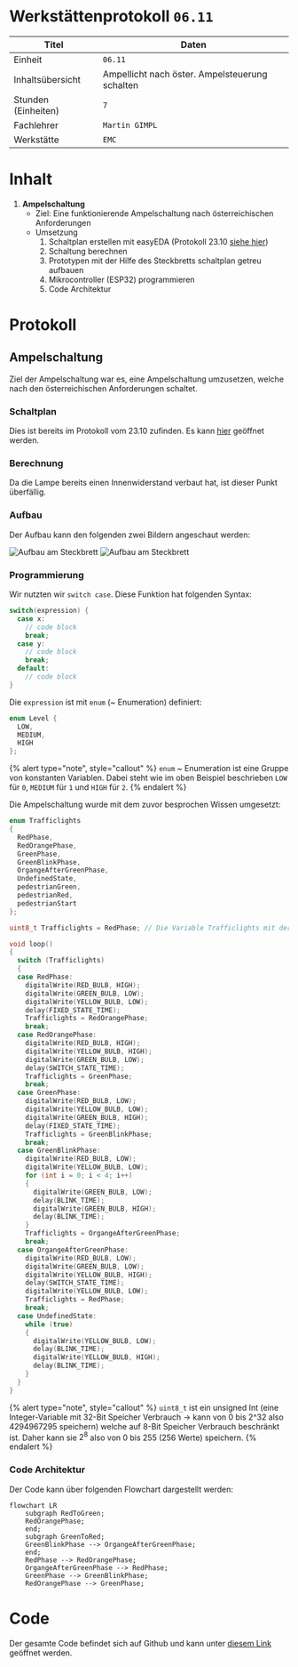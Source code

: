 # Werkstättenprotokoll `06.11`

| Titel | Daten                                        |
|---------|----------------------------------------------|
| Einheit | `06.11`                                      |
| Inhaltsübersicht | Ampellicht nach öster. Ampelsteuerung schalten |
| Stunden (Einheiten) | `7`                                          |
| Fachlehrer | `Martin GIMPL`                               |
| Werkstätte | `EMC`                                        |

# Inhalt

1. **Ampelschaltung**
   - Ziel: Eine funktionierende Ampelschaltung nach österreichischen Anforderungen
   - Umsetzung
     1. Schaltplan erstellen mit easyEDA (Protokoll 23.10 [siehe hier](einheit-23.10.md))
     2. Schaltung berechnen
     3. Prototypen mit der Hilfe des Steckbretts schaltplan getreu aufbauen
     4. Mikrocontroller (ESP32) programmieren
     5. Code Architektur

# Protokoll

## Ampelschaltung

Ziel der Ampelschaltung war es, eine Ampelschaltung umzusetzen, welche nach den österreichischen Anforderungen schaltet.

### Schaltplan

Dies ist bereits im Protokoll vom 23.10 zufinden. Es kann [hier](einheit-23.10.md) geöffnet werden.

### Berechnung

Da die Lampe bereits einen Innenwiderstand verbaut hat, ist dieser Punkt überfällig.

### Aufbau

Der Aufbau kann den folgenden zwei Bildern angeschaut werden:

![Aufbau am Steckbrett](/images/Einheit-06.11-Aufbau_1.JPG)
![Aufbau am Steckbrett](/images/Einheit-06.11-Aufbau_2.JPG)

### Programmierung

Wir nutzten wir `switch case`. Diese Funktion hat folgenden Syntax:

```c++
switch(expression) {
  case x:
    // code block
    break;
  case y:
    // code block
    break;
  default:
    // code block
}
```

Die `expression` ist mit `enum` (~ Enumeration) definiert:

```c++
enum Level {
  LOW,
  MEDIUM,
  HIGH
};
```

{% alert type="note", style="callout" %}
`enum` ~ Enumeration ist eine Gruppe von konstanten Variablen. Dabei steht wie im oben Beispiel beschrieben `LOW` für `0`, `MEDIUM` für `1` und `HIGH` für `2`.
{% endalert %}

Die Ampelschaltung wurde mit dem zuvor besprochen Wissen umgesetzt:

```c++
enum Trafficlights
{
  RedPhase,
  RedOrangePhase,
  GreenPhase,
  GreenBlinkPhase,
  OrgangeAfterGreenPhase,
  UndefinedState,
  pedestrianGreen,
  pedestrianRed,
  pedestrianStart
};

uint8_t Trafficlights = RedPhase; // Die Variable Trafficlights mit der Enumeration RedPhase deklarieren

void loop()
{
  switch (Trafficlights)
  {
  case RedPhase:
    digitalWrite(RED_BULB, HIGH);
    digitalWrite(GREEN_BULB, LOW);
    digitalWrite(YELLOW_BULB, LOW);
    delay(FIXED_STATE_TIME);
    Trafficlights = RedOrangePhase;
    break;
  case RedOrangePhase:
    digitalWrite(RED_BULB, HIGH);
    digitalWrite(YELLOW_BULB, HIGH);
    digitalWrite(GREEN_BULB, LOW);
    delay(SWITCH_STATE_TIME);
    Trafficlights = GreenPhase;
    break;
  case GreenPhase:
    digitalWrite(RED_BULB, LOW);
    digitalWrite(YELLOW_BULB, LOW);
    digitalWrite(GREEN_BULB, HIGH);
    delay(FIXED_STATE_TIME);
    Trafficlights = GreenBlinkPhase;
    break;
  case GreenBlinkPhase:
    digitalWrite(RED_BULB, LOW);
    digitalWrite(YELLOW_BULB, LOW);
    for (int i = 0; i < 4; i++)
    {
      digitalWrite(GREEN_BULB, LOW);
      delay(BLINK_TIME);
      digitalWrite(GREEN_BULB, HIGH);
      delay(BLINK_TIME);
    }
    Trafficlights = OrgangeAfterGreenPhase;
    break;
  case OrgangeAfterGreenPhase:
    digitalWrite(RED_BULB, LOW);
    digitalWrite(GREEN_BULB, LOW);
    digitalWrite(YELLOW_BULB, HIGH);
    delay(SWITCH_STATE_TIME);
    digitalWrite(YELLOW_BULB, LOW);
    Trafficlights = RedPhase;
    break;
  case UndefinedState:
    while (true)
    {
      digitalWrite(YELLOW_BULB, LOW);
      delay(BLINK_TIME);
      digitalWrite(YELLOW_BULB, HIGH);
      delay(BLINK_TIME);
    }
  }
}
```

{% alert type="note", style="callout" %}
`uint8_t` ist ein unsigned Int (eine Integer-Variable mit 32-Bit Speicher Verbrauch → kann von 0 bis 2^32 also 4294967295 speichern) welche auf 8-Bit Speicher Verbrauch beschränkt ist. Daher kann sie $2^8$ also von 0 bis 255 (256 Werte) speichern.
{% endalert %}

### Code Architektur

Der Code kann über folgenden Flowchart dargestellt werden:

```mermaid
flowchart LR
    subgraph RedToGreen;
    RedOrangePhase;
    end;
    subgraph GreenToRed;
    GreenBlinkPhase --> OrgangeAfterGreenPhase;
    end;
    RedPhase --> RedOrangePhase;
    OrgangeAfterGreenPhase --> RedPhase;
    GreenPhase --> GreenBlinkPhase;
    RedOrangePhase --> GreenPhase;
```

# Code

Der gesamte Code befindet sich auf Github und kann unter [diesem Link](https://github.com/mrschwaig/HTL-Bulme_Werkstatt_GIM) geöffnet werden.
